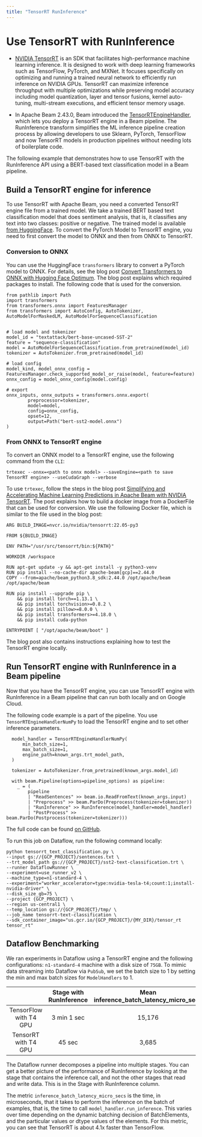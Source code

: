 ```yaml
---
title: "TensorRT RunInference"
---
```

<!--
Licensed under the Apache License, Version 2.0 (the "License");
you may not use this file except in compliance with the License.
You may obtain a copy of the License at

http://www.apache.org/licenses/LICENSE-2.0

Unless required by applicable law or agreed to in writing, software
distributed under the License is distributed on an "AS IS" BASIS,
WITHOUT WARRANTIES OR CONDITIONS OF ANY KIND, either express or implied.
See the License for the specific language governing permissions and
limitations under the License.
-->

# Use TensorRT with RunInference
- [NVIDIA TensorRT](https://developer.nvidia.com/tensorrt) is an SDK that facilitates high-performance machine learning inference. It is designed to work with deep learning frameworks such as TensorFlow, PyTorch, and MXNet. It focuses specifically on optimizing and running a trained neural network to efficiently run inference on NVIDIA GPUs. TensorRT can maximize inference throughput with multiple optimizations while preserving model accuracy including model quantization, layer and tensor fusions, kernel auto-tuning, multi-stream executions, and efficient tensor memory usage.

- In Apache Beam 2.43.0, Beam introduced the [TensorRTEngineHandler](https://beam.apache.org/releases/pydoc/2.43.0/apache_beam.ml.inference.tensorrt_inference.html#apache_beam.ml.inference.tensorrt_inference.TensorRTEngineHandlerNumPy), which lets you deploy a TensorRT engine in a Beam pipeline. The RunInference transform simplifies the ML inference pipeline creation process by allowing developers to use Sklearn, PyTorch, TensorFlow and now TensorRT models in production pipelines without needing lots of boilerplate code.

The following example that demonstrates how to use TensorRT with the RunInference API using a BERT-based text classification model in a Beam pipeline.

## Build a TensorRT engine for inference
To use TensorRT with Apache Beam, you need a converted TensorRT engine file from a trained model. We take a trained BERT based text classification model that does sentiment analysis, that is, it classifies any text into two classes: positive or negative. The trained model is available [from HuggingFace](https://huggingface.co/textattack/bert-base-uncased-SST-2). To convert the PyTorch Model to TensorRT engine, you need to first convert the model to ONNX and then from ONNX to TensorRT.

### Conversion to ONNX

You can use the HuggingFace `transformers` library to convert a PyTorch model to ONNX. For details, see the blog post [Convert Transformers to ONNX with Hugging Face Optimum](https://huggingface.co/blog/convert-transformers-to-onnx). The blog post explains which required packages to install. The following code that is used for the conversion.

```
from pathlib import Path
import transformers
from transformers.onnx import FeaturesManager
from transformers import AutoConfig, AutoTokenizer, AutoModelForMaskedLM, AutoModelForSequenceClassification


# load model and tokenizer
model_id = "textattack/bert-base-uncased-SST-2"
feature = "sequence-classification"
model = AutoModelForSequenceClassification.from_pretrained(model_id)
tokenizer = AutoTokenizer.from_pretrained(model_id)

# load config
model_kind, model_onnx_config = FeaturesManager.check_supported_model_or_raise(model, feature=feature)
onnx_config = model_onnx_config(model.config)

# export
onnx_inputs, onnx_outputs = transformers.onnx.export(
        preprocessor=tokenizer,
        model=model,
        config=onnx_config,
        opset=12,
        output=Path("bert-sst2-model.onnx")
)
```

### From ONNX to TensorRT engine

To convert an ONNX model to a TensorRT engine, use the following command from the `CLI`:
```
trtexec --onnx=<path to onnx model> --saveEngine=<path to save TensorRT engine> --useCudaGraph --verbose
```

To use `trtexec`, follow the steps in the blog post [Simplifying and Accelerating Machine Learning Predictions in Apache Beam with NVIDIA TensorRT](https://developer.nvidia.com/blog/simplifying-and-accelerating-machine-learning-predictions-in-apache-beam-with-nvidia-tensorrt/). The post explains how to build a docker image from a DockerFile that can be used for conversion. We use the following Docker file, which is similar to the file used in the blog post:

```
ARG BUILD_IMAGE=nvcr.io/nvidia/tensorrt:22.05-py3

FROM ${BUILD_IMAGE}

ENV PATH="/usr/src/tensorrt/bin:${PATH}"

WORKDIR /workspace

RUN apt-get update -y && apt-get install -y python3-venv
RUN pip install --no-cache-dir apache-beam[gcp]==2.44.0
COPY --from=apache/beam_python3.8_sdk:2.44.0 /opt/apache/beam /opt/apache/beam

RUN pip install --upgrade pip \
    && pip install torch==1.13.1 \
    && pip install torchvision>=0.8.2 \
    && pip install pillow>=8.0.0 \
    && pip install transformers>=4.18.0 \
    && pip install cuda-python

ENTRYPOINT [ "/opt/apache/beam/boot" ]
```
The blog post also contains instructions explaining how to test the TensorRT engine locally.


## Run TensorRT engine with RunInference in a Beam pipeline

Now that you have the TensorRT engine, you can use TensorRT engine with RunInference in a Beam pipeline that can run both locally and on Google Cloud.

The following code example is a part of the pipeline. You use `TensorRTEngineHandlerNumPy` to load the TensorRT engine and to set other inference parameters.

```
  model_handler = TensorRTEngineHandlerNumPy(
      min_batch_size=1,
      max_batch_size=1,
      engine_path=known_args.trt_model_path,
  )

  tokenizer = AutoTokenizer.from_pretrained(known_args.model_id)

  with beam.Pipeline(options=pipeline_options) as pipeline:
    _ = (
        pipeline
        | "ReadSentences" >> beam.io.ReadFromText(known_args.input)
        | "Preprocess" >> beam.ParDo(Preprocess(tokenizer=tokenizer))
        | "RunInference" >> RunInference(model_handler=model_handler)
        | "PostProcess" >> beam.ParDo(Postprocess(tokenizer=tokenizer)))
```

The full code can be found [on GitHub](https://github.com/apache/beam/tree/master/sdks/python/apache_beam/examples/inference/tensorrt_text_classification.py).

To run this job on Dataflow, run the following command locally:

```
python tensorrt_text_classification.py \
--input gs://{GCP_PROJECT}/sentences.txt \
--trt_model_path gs://{GCP_PROJECT}/sst2-text-classification.trt \
--runner DataflowRunner \
--experiment=use_runner_v2 \
--machine_type=n1-standard-4 \
--experiment="worker_accelerator=type:nvidia-tesla-t4;count:1;install-nvidia-driver" \
--disk_size_gb=75 \
--project {GCP_PROJECT} \
--region us-central1 \
--temp_location gs://{GCP_PROJECT}/tmp/ \
--job_name tensorrt-text-classification \
--sdk_container_image="us.gcr.io/{GCP_PROJECT}/{MY_DIR}/tensor_rt tensor_rt"
```



## Dataflow Benchmarking

We ran experiments in Dataflow using a TensorRT engine and the following configurations: `n1-standard-4` machine with a disk size of `75GB`. To mimic data streaming into Dataflow via `PubSub`, we set the batch size to 1 by setting the min and max batch sizes for `ModelHandlers` to 1.

|  | Stage with RunInference | Mean inference_batch_latency_micro_secs|
|:----------:|:----------:|:----------:|
|    TensorFlow with T4 GPU	      | 3 min 1 sec | 15,176 |
| TensorRT with T4 GPU	 | 45 sec | 3,685 |

The Dataflow runner decomposes a pipeline into multiple stages. You can get a better picture of the performance of RunInference by looking at the stage that contains the inference call, and not the other stages that read and write data. This is in the Stage with RunInference column.

The metric `inference_batch_latency_micro_secs` is the time, in microseconds, that it takes to perform the inference on the batch of examples, that is, the time to call `model_handler.run_inference`. This varies over time depending on the dynamic batching decision of BatchElements, and the particular values or dtype values of the elements. For this metric, you can see that TensorRT is about 4.1x faster than TensorFlow.